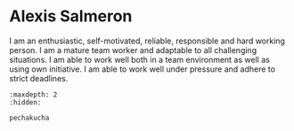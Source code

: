 # Alexis Salmeron


I am an enthusiastic, self-motivated, reliable, responsible and hard working person. I am a mature team worker and adaptable to all challenging situations. I am able to work well both in a team environment as well as using own initiative. I am able to work well under pressure and adhere to strict deadlines.


```{toctree}
:maxdepth: 2
:hidden:

pechakucha
```
